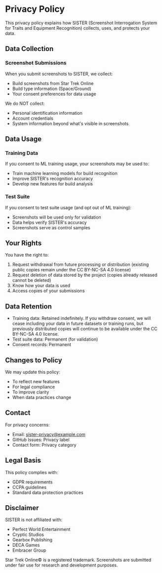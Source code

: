 # Privacy Policy

This privacy policy explains how SISTER (Screenshot Interrogation System for Traits and Equipment Recognition) collects, uses, and protects your data.

## Data Collection

### Screenshot Submissions

When you submit screenshots to SISTER, we collect:
- Build screenshots from Star Trek Online
- Build type information (Space/Ground)
- Your consent preferences for data usage

We do NOT collect:
- Personal identification information
- Account credentials
- System information beyond what's visible in screenshots

## Data Usage

### Training Data

If you consent to ML training usage, your screenshots may be used to:
- Train machine learning models for build recognition
- Improve SISTER's recognition accuracy
- Develop new features for build analysis

### Test Suite

If you consent to test suite usage (and opt out of ML training):
- Screenshots will be used only for validation
- Data helps verify SISTER's accuracy
- Screenshots serve as control samples

## Your Rights

You have the right to:
1. Request withdrawal from future processing or distribution (existing public copies remain under the CC BY-NC-SA 4.0 license)
2. Request deletion of data stored by the project (copies already released cannot be deleted)
3. Know how your data is used
4. Access copies of your submissions

## Data Retention

- Training data: Retained indefinitely. If you withdraw consent, we will cease including your data in future datasets or training runs, but previously distributed copies will continue to be available under the CC BY-NC-SA 4.0 license.
- Test suite data: Permanent (for validation)
- Consent records: Permanent

## Changes to Policy

We may update this policy:
- To reflect new features
- For legal compliance
- To improve clarity
- When data practices change

## Contact

For privacy concerns:
- Email: sister-privacy@example.com
- GitHub Issues: Privacy label
- Contact form: Privacy category

## Legal Basis

This policy complies with:
- GDPR requirements
- CCPA guidelines
- Standard data protection practices

## Disclaimer

SISTER is not affiliated with:
- Perfect World Entertainment
- Cryptic Studios
- Gearbox Publishing
- DECA Games
- Embracer Group

Star Trek Online© is a registered trademark. Screenshots are submitted under fair use for research and development purposes. 